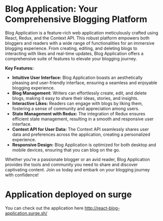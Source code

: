 # Blog Application: Your Comprehensive Blogging Platform

Blog Application is a feature-rich web application meticulously crafted using React, Redux, and the Context API. This robust platform empowers both bloggers and readers with a wide range of functionalities for an immersive blogging experience. From creating, editing, and deleting blogs to interacting with likes and real-time updates, Blog Application offers a comprehensive suite of features to elevate your blogging journey.

**Key Features:**

- **Intuitive User Interface:** Blog Application boasts an aesthetically pleasing and user-friendly interface, ensuring a seamless and enjoyable blogging experience.
- **Blog Management:** Writers can effortlessly create, edit, and delete blogs, making it easy to share their ideas, stories, and insights.
- **Interactive Likes:** Readers can engage with blogs by liking them, fostering a sense of community and appreciation among users.
- **State Management with Redux:** The integration of Redux ensures efficient state management, resulting in a smooth and responsive user interface.
- **Context API for User Data:** The Context API seamlessly shares user data and preferences across the application, creating a personalized experience.
- **Responsive Design:** Blog Application is optimized for both desktop and mobile devices, ensuring that you can blog on the go.

Whether you're a passionate blogger or an avid reader, Blog Application provides the tools and community you need to share and discover captivating content. Join us today and embark on your blogging journey with confidence!

# Application deployed on surge

You can check out the application here http://react-blog-application.surge.sh/
<br/>
<br/>
